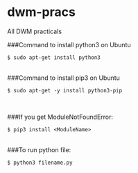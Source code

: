 # dwm-pracs

All DWM practicals

###Command to install python3 on Ubuntu

```
$ sudo apt-get install python3
```

<br>
###Command to install pip3 on Ubuntu

```
$ sudo apt-get -y install python3-pip
```

<br>

###If you get ModuleNotFoundError:

```
$ pip3 install <ModuleName>
```

<br>
###To run python file:

```
$ python3 filename.py
```

<br>
